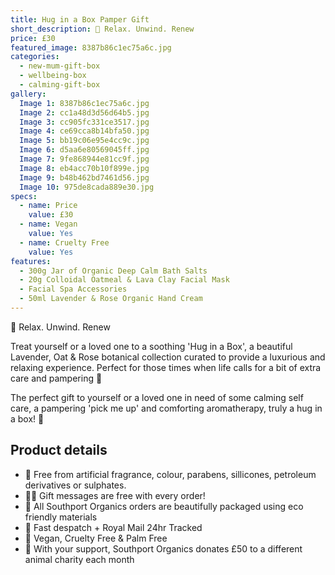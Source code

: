 ```yaml
---
title: Hug in a Box Pamper Gift
short_description: 🌿 Relax. Unwind. Renew
price: £30
featured_image: 8387b86c1ec75a6c.jpg
categories:
  - new-mum-gift-box
  - wellbeing-box
  - calming-gift-box
gallery:
  Image 1: 8387b86c1ec75a6c.jpg
  Image 2: cc1a48d3d56d64b5.jpg
  Image 3: cc905fc331ce3517.jpg
  Image 4: ce69cca8b14bfa50.jpg
  Image 5: bb19c06e95e4cc9c.jpg
  Image 6: d5aa6e80569045ff.jpg
  Image 7: 9fe868944e81cc9f.jpg
  Image 8: eb4acc70b10f899e.jpg
  Image 9: b48b462bd7461d56.jpg
  Image 10: 975de8cada889e30.jpg
specs:
  - name: Price
    value: £30
  - name: Vegan
    value: Yes
  - name: Cruelty Free
    value: Yes
features:
  - 300g Jar of Organic Deep Calm Bath Salts
  - 20g Colloidal Oatmeal & Lava Clay Facial Mask
  - Facial Spa Accessories
  - 50ml Lavender & Rose Organic Hand Cream
---
```


🌿 Relax. Unwind. Renew

Treat yourself or a loved one to a soothing 'Hug in a Box', a beautiful Lavender, Oat & Rose botanical collection curated to provide a luxurious and relaxing experience. Perfect for those times when life calls for a bit of extra care and pampering 💜

The perfect gift to yourself or a loved one in need of some calming self care, a pampering 'pick me up' and comforting aromatherapy, truly a hug in a box! 💜

## Product details

- 🍊 Free from artificial fragrance, colour, parabens, sillicones, petroleum derivatives or sulphates.
- ✍🏼 Gift messages are free with every order!
- 🌿 All Southport Organics orders are beautifully packaged using eco friendly materials
- 📮 Fast despatch + Royal Mail 24hr Tracked
- 🐰 Vegan, Cruelty Free & Palm Free
- 🐾 With your support, Southport Organics donates £50 to a different animal charity each month
